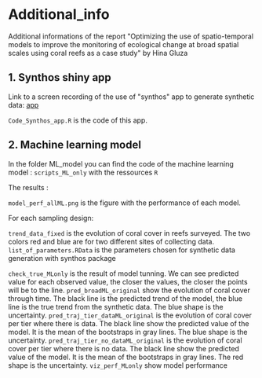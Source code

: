 # Additional_info
Additional informations of the report "Optimizing the use of spatio-temporal models to improve the monitoring of ecological change at broad spatial scales using coral reefs as a case study" by Hina Gluza

## 1. Synthos shiny app
Link to a screen recording of the use of "synthos" app to generate synthetic data: [app](https://www.dropbox.com/scl/fi/etaypdqzsceedhu9y8743/Screen_recording_synthos_app.mov?rlkey=r96tt8fbe0sogw6dwf3pd77wy&st=h89zqgv0&dl=0)

`Code_Synthos_app.R`  is the code of this app.

## 2. Machine learning model
In the folder ML_model you can find the code of the machine learning model : `scripts_ML_only` with the ressources `R`

The results : 

`model_perf_allML.png` is the figure with the performance of each model.

For each sampling design:

`trend_data_fixed` is the evolution of coral cover in reefs surveyed. The two colors red and blue are for two different sites of collecting data. 
`list_of_parameters.RData` is the parameters chosen for synthetic data generation with synthos package

`check_true_MLonly` is the result of model tunning. We can see predicted value for each observed value, the closer the values, the closer the points will be to the line.
`pred_broadML_original` show the evolution of coral cover through time. The black line is the predicted trend of the model, the blue line is the true trend from the synthetic data. The blue shape is the uncertainty.
`pred_traj_tier_dataML_original` is the evolution of coral cover per tier where there is data. The black line show the predicted value of the model. It is the mean of the bootstraps in gray lines. The blue shape is the uncertainty.
`pred_traj_tier_no_dataML_original` is the evolution of coral cover per tier where there is no data. The black line show the predicted value of the model. It is the mean of the bootstraps in gray lines. The red shape is the uncertainty.
`viz_perf_MLonly` show model performance
